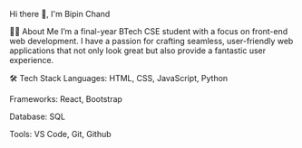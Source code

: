 Hi there 👋, I'm Bipin Chand

👨‍💻 About Me
I’m a final-year BTech CSE student with a focus on front-end web development. I have a passion for crafting seamless, 
user-friendly web applications that not only look great but also provide a fantastic user experience.

🛠 Tech Stack
Languages: HTML, CSS, JavaScript, Python

Frameworks: React, Bootstrap

Database: SQL

Tools: VS Code, Git, Github
